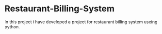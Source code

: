 # Restaurant-Billing-System
In this project i have developed a project for restaurant billing system useing python.

